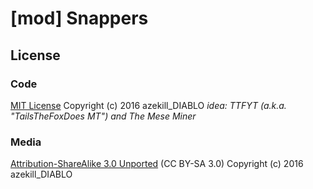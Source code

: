 # [mod] Snappers


## License
### Code
[MIT License](https://opensource.org/licenses/MIT)
Copyright (c) 2016 azekill_DIABLO
*idea: TTFYT (a.k.a. "TailsTheFoxDoes MT") and The Mese Miner*

### Media
[Attribution-ShareAlike 3.0 Unported](https://creativecommons.org/licenses/by-sa/3.0/)
(CC BY-SA 3.0)
Copyright (c) 2016 azekill_DIABLO
